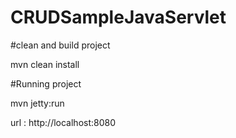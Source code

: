 # CRUDSampleJavaServlet

#clean and build project

mvn clean install

#Running project

mvn jetty:run

url : http://localhost:8080
